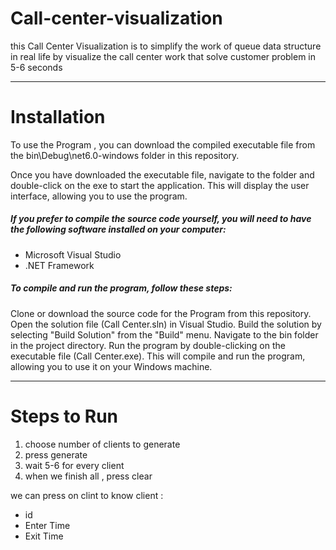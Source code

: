 # Call-center-visualization
this Call Center Visualization is to simplify the work of queue data structure in real life by visualize the call center work that solve customer problem in 5-6 seconds

---
# Installation
To use the Program , you can download the compiled executable file from the bin\Debug\net6.0-windows folder in this repository.

Once you have downloaded the executable file, navigate to the folder and double-click on the exe to start the application. This will display the user interface, allowing you to use the program.

##### If you prefer to compile the source code yourself, you will need to have the following software installed on your computer:

* Microsoft Visual Studio
* .NET Framework


##### To compile and run the program, follow these steps:

Clone or download the source code for the Program from this repository.
Open the solution file (Call Center.sln) in Visual Studio.
Build the solution by selecting "Build Solution" from the "Build" menu.
Navigate to the bin folder in the project directory.
Run the program by double-clicking on the executable file (Call Center.exe).
This will compile and run the program, allowing you to use it on your Windows machine.
 
 ---

 # Steps to Run
   1. choose number of clients to generate
   2. press generate
   3. wait 5-6 for every client
   4. when we finish all , press clear


we can press on clint to know client :
* id
* Enter Time 
* Exit Time 
 
        

